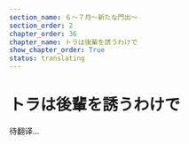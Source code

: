 ```yaml
---
section_name: ６～７月～新たな門出～
section_order: 2
chapter_order: 36
chapter_name: トラは後輩を誘うわけで
show_chapter_order: True
status: translating
---
```


# トラは後輩を誘うわけで
待翻译...
